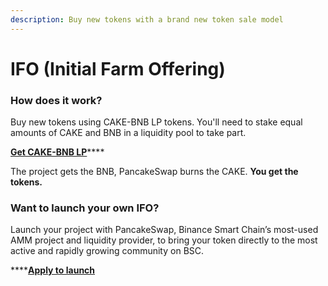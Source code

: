 ```yaml
---
description: Buy new tokens with a brand new token sale model
---
```


# IFO \(Initial Farm Offering\)

### How does it work?

Buy new tokens using CAKE-BNB LP tokens. You'll need to stake equal amounts of CAKE and BNB in a liquidity pool to take part.

[**Get CAKE-BNB LP**](https://exchange.pancakeswap.finance/#/add/ETH/0x0E09FaBB73Bd3Ade0a17ECC321fD13a19e81cE82)\*\*\*\*

The project gets the BNB, PancakeSwap burns the CAKE. **You get the tokens.**

### Want to launch your own IFO?

Launch your project with PancakeSwap, Binance Smart Chain’s most-used AMM project and liquidity provider, to bring your token directly to the most active and rapidly growing community on BSC.

\*\*\*\*[**Apply to launch**](https://docs.google.com/forms/d/e/1FAIpQLScGdT5rrVMr4WOWr08pvcroSeuIOtEJf1sVdQGVdcAOqryigQ/viewform)  


